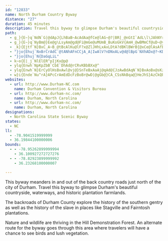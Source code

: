 ```yaml
---
id: "12833"
name: North Durham Country Byway
distance: "27"
duration: 45 minutes
description: Travel this byway to glimpse Durham's beautiful countryside, waterways, and historic plantation farmlands.
path:
  - g_}{E~}q`NdN`G|@dApJ{LhBaB~AcAdAa@fCe@lAG~@?|BR|_@nGtI`AdL\l\JAhNYrDy@nFMjCVtH]zRN`GTzB`@dAt@~@|JxGvBdBb@l@pA~C\`BlAtLzAzC`T`ZdPdOh@~@h@xATdBH`Bc@jEu@fEg@jBiArC{AzFaAdFQtCHlFt@bRdAlMb@lCXt@t@vAfZdYf@Vh@?z@E`KmBzDy@hEqAh@YxAmAl@gAd@eAr@yCp@wBvC}D|EwCrCk@lBJvIpDfn@tO|At@tAdA|@jAxBxDbE|Ib@jA
  - g_}{E~}q`NyBm@}Ee@g\LsyAm@gd@Fi@mGe@uMUmB_BuKoGkV{AmH_@wBMmCf@uD~@yBnAyAlE_C|@u@hAkBxA_F`AsERyB?sC[yBs@iCg@eAaAmA{EwCo@e@i@o@kAsCaEuNyAgPoA}GIiBE{ATgH]oK@aSIsA_@wAsAaCaHmH_BoCwAsDKeCHgChBmIPyCEoNy@wUAsCDw@dB}MHmFLuBVoB^uAfBeFb@gBn@sK@iCqAoO?wB`@sCbEcRl@{AnA_C|@eCrBoMbDxAfZfHbCx@fDlCfK|LrC|BpGfCbClA`JxGrBlAbg@fQhCfArBxArFdGbDlCbB~@jHzBxBz@`JxG
  - _k}{Ejtf`N}BxC_A~B_@tBcAlKu@lF?x@ZlJHhLxAxLDtA?dBKlBWrB{@xCe@lAsAfByAjAy`@bU_A|@gIjKsAbA|DFfFd@t@j@|@~@lHbPj@~Ax@hCdNph@hB`FjBxBrGlFh@l@bApBdA|CJv@FzATdCXx@Y^o@^_@dCCl@Xl@lAvAnBnl@~Dtq@@fAMpC
  - "}jo{Ehuj`NxBrCrAdC`@tANhAFnCCjA_A|IwAlV?nDNxALv@d@lBpG`NXhADx@?~KDpBvB|VhBjQdArElEbOh@~AjFfLdAbGvBpN"
  - "}jo{Ehuj`N{DaGqLiL"
  - k~o{E|_j`NlElER^pIjKx@p@
  - ylq{Enwh`NpKpZbB`CbE`DhAd@rCRvKBbBXx@^
  - ylq{Enwh`N}ErCyOlHsBxAwl@vj@}SnTeBxAaAj@qAd@{JzAwBdAqN`N}BxAoBx@sKzDkCx@{IjA_CyA}A_ByA_CYq@c@oBsBkUD_CrAeFA_Bc@aBi@s@gKmHc@yA_@e@aJgBiBwAo@{@aDuNKs@?k@RgBnAeEtD{EXe@Nk@BgAIgFOeCy@iCoEcFgAaBe@wA}@oFe@sBcFmGcAs@u@YkCYup@f@{DKeFo@gJyCsHwAca@{BcQsDkBg@cBw@
  - w}i{Ende`Nu^rA}APcCrAmEdDcFzBoBr@wD|@gGb@}CA_CSsNkBqa@}HeJhS}AzCkQbZmDlFyE`EyMnKuA|@o[jOkRxK
websites:
  - url: http://www.Durham-NC.com
    name: Durham Convention & Visitors Bureau
  - url: http://www.durham-nc.com/
    name: Durham, North Carolina
  - url: http://www.durham-nc.com/
    name: Durham, North Carolina
designations:
  - North Carolina State Scenic Byway
states:
  - NC
ll:
  - -78.9041519999999
  - 36.19844100000006
bounds:
  - - -78.95262899999994
    - 36.100927272727276
  - - -78.82923899999992
    - 36.23268100000007

---
```


This byway meanders in and out of the back country roads just north of the city of Durham. Travel this byway to glimpse Durham's beautiful countryside, waterways, and historic plantation farmlands.

The backroads of Durham County explore the history of the southern gentry as well as the history of the slave in places like Stagville and Fairntosh plantations.

Nature and wildlife are thriving in the Hill Demonstration Forest. An alternate route for the byway goes through this area where travelers will have a chance to see birds and lush vegetation.
